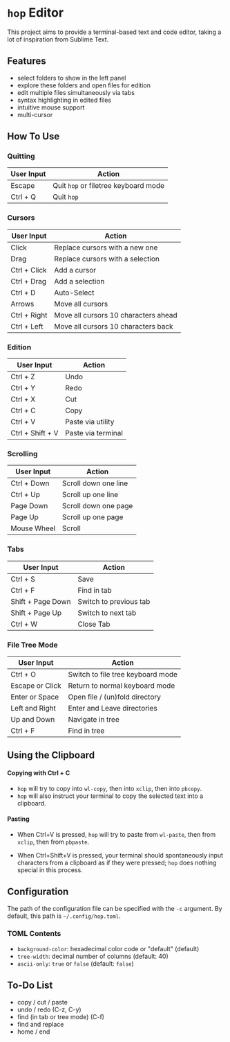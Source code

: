# `hop` Editor

This project aims to provide a terminal-based text and code editor,
taking a lot of inspiration from Sublime Text.


## Features

- select folders to show in the left panel
- explore these folders and open files for edition
- edit multiple files simultaneously via tabs
- syntax highlighting in edited files
- intuitive mouse support
- multi-cursor


## How To Use

### Quitting

| User Input           | Action                               |
|----------------------|--------------------------------------|
| Escape               | Quit `hop` or filetree keyboard mode |
| Ctrl + Q             | Quit `hop`                           |

### Cursors

| User Input           | Action                               |
|----------------------|--------------------------------------|
| Click                | Replace cursors with a new one       |
| Drag                 | Replace cursors with a selection     |
| Ctrl + Click         | Add a cursor                         |
| Ctrl + Drag          | Add a selection                      |
| Ctrl + D             | Auto-Select                          |
| Arrows               | Move all cursors                     |
| Ctrl + Right         | Move all cursors 10 characters ahead |
| Ctrl + Left          | Move all cursors 10 characters back  |

### Edition

| User Input           | Action                               |
|----------------------|--------------------------------------|
| Ctrl + Z             | Undo                                 |
| Ctrl + Y             | Redo                                 |
| Ctrl + X             | Cut                                  |
| Ctrl + C             | Copy                                 |
| Ctrl + V             | Paste via utility                    |
| Ctrl + Shift + V     | Paste via terminal                   |

### Scrolling

| User Input           | Action                               |
|----------------------|--------------------------------------|
| Ctrl + Down          | Scroll down one line                 |
| Ctrl + Up            | Scroll up one line                   |
| Page Down            | Scroll down one page                 |
| Page Up              | Scroll up one page                   |
| Mouse Wheel          | Scroll                               |

### Tabs

| User Input           | Action                               |
|----------------------|--------------------------------------|
| Ctrl + S             | Save                                 |
| Ctrl + F             | Find in tab                          |
| Shift + Page Down    | Switch to previous tab               |
| Shift + Page Up      | Switch to next tab                   |
| Ctrl + W             | Close Tab                            |

### File Tree Mode

| User Input           | Action                               |
|----------------------|--------------------------------------|
| Ctrl + O             | Switch to file tree keyboard mode    |
| Escape or Click      | Return to normal keyboard mode       |
| Enter or Space       | Open file / (un)fold directory       |
| Left and Right       | Enter and Leave directories          |
| Up and Down          | Navigate in tree                     |
| Ctrl + F             | Find in tree                         |



## Using the Clipboard

#### Copying with Ctrl + C

- `hop` will try to copy into `wl-copy`, then into `xclip`, then into `pbcopy`.
- `hop` will also instruct your terminal to copy the selected text into a clipboard.

#### Pasting

- When Ctrl+V is pressed, `hop` will try to paste from `wl-paste`,
    then from `xclip`, then from `pbpaste`.

- When Ctrl+Shift+V is pressed, your terminal should spontaneously
    input characters from a clipboard as if they were pressed;
    `hop` does nothing special in this process.


## Configuration

The path of the configuration file can be specified with the `-c` argument.
By default, this path is `~/.config/hop.toml`.

### TOML Contents

- `background-color`: hexadecimal color code or "default" (default)
- `tree-width`: decimal number of columns (default: 40)
- `ascii-only`: `true` or `false` (default: `false`)


## To-Do List

- copy / cut / paste
- undo / redo (C-z, C-y)
- find (in tab or tree mode) (C-f)
- find and replace
- home / end
